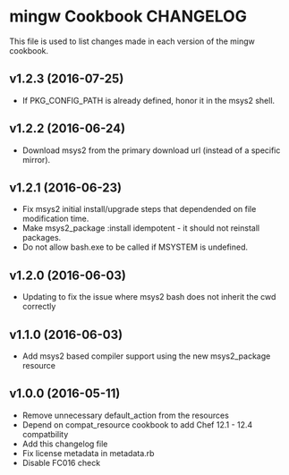# mingw Cookbook CHANGELOG

This file is used to list changes made in each version of the mingw cookbook.

## v1.2.3 (2016-07-25)
- If PKG_CONFIG_PATH is already defined, honor it in the msys2 shell.

## v1.2.2 (2016-06-24)
- Download msys2 from the primary download url (instead of a specific mirror).

## v1.2.1 (2016-06-23)
- Fix msys2 initial install/upgrade steps that dependended on file modification time.
- Make msys2_package :install idempotent - it should not reinstall packages.
- Do not allow bash.exe to be called if MSYSTEM is undefined.

## v1.2.0 (2016-06-03)
- Updating to fix the issue where msys2 bash does not inherit the cwd correctly

## v1.1.0 (2016-06-03)
- Add msys2 based compiler support using the new msys2_package resource

## v1.0.0 (2016-05-11)

- Remove unnecessary default_action from the resources
- Depend on compat_resource cookbook to add Chef 12.1 - 12.4 compatbility
- Add this changelog file
- Fix license metadata in metadata.rb
- Disable FC016 check
